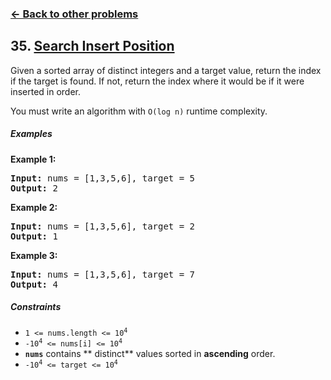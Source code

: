 ### [&#8592; Back to other problems](../../README.md)

## 35. [Search Insert Position](https://leetcode.com/problems/search-insert-position/)

Given a sorted array of distinct integers and a target value, return the index if the target is
found. If not, return the index where it would be if it were inserted in order.

You must write an algorithm with `O(log n)` runtime complexity.

##### Examples

**Example 1:**

<pre>
<b>Input:</b> nums = [1,3,5,6], target = 5
<b>Output:</b> 2
</pre>

**Example 2:**

<pre>
<b>Input:</b> nums = [1,3,5,6], target = 2
<b>Output:</b> 1
</pre>

**Example 3:**

<pre>
<b>Input:</b> nums = [1,3,5,6], target = 7
<b>Output:</b> 4
</pre>

##### Constraints

* <code>1 <= nums.length <= 10<sup>4</sup></code>
* <code>-10<sup>4</sup> <= nums[i] <= 10<sup>4</sup></code>
* **`nums`** contains ** distinct** values sorted in **ascending** order.
* <code>-10<sup>4</sup> <= target <= 10<sup>4</sup></code>

